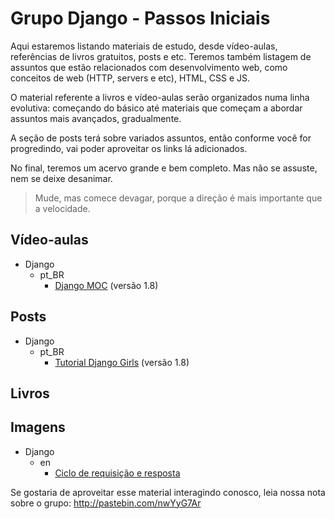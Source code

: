 # Grupo Django - Passos Iniciais

Aqui estaremos listando materiais de estudo, desde vídeo-aulas, referências de livros gratuitos, posts e etc. Teremos também listagem de assuntos que estão relacionados com desenvolvimento web, como conceitos de web (HTTP, servers e etc), HTML, CSS e JS.

O material referente a livros e vídeo-aulas serão organizados numa linha evolutiva: começando do básico até materiais que começam a abordar assuntos mais avançados, gradualmente.

A seção de posts terá sobre variados assuntos, então conforme você for progredindo, vai poder aproveitar os links lá adicionados.

No final, teremos um acervo grande e bem completo. Mas não se assuste, nem se deixe desanimar.
> Mude, mas comece devagar, porque a direção é mais importante que a velocidade.

## Vídeo-aulas

- Django
	- pt_BR
		- [Django MOC](https://www.youtube.com/playlist?list=PLHWfNMxB2F4G2KHo8DBQr_xq79FXgEIAE) (versão 1.8)

## Posts

- Django
	- pt_BR
		- [Tutorial Django Girls](http://tutorial.djangogirls.org/pt/) (versão 1.8)

## Livros

## Imagens
- Django
	- en
		- [Ciclo de requisição e resposta](http://i.imgur.com/jDyQIEz.jpg)


Se gostaria de aproveitar esse material interagindo conosco, leia nossa nota sobre o grupo: http://pastebin.com/nwYyG7Ar


